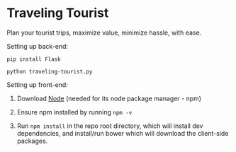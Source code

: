 # Traveling Tourist


Plan your tourist trips, maximize value, minimize hassle, with ease.


Setting up back-end:


`pip install Flask`


`python traveling-tourist.py`


Setting up front-end:


1. Download [Node](https://nodejs.org/en/) (needed for its node package manager - npm)


2. Ensure npm installed by running `npm -v`


6. Run `npm install` in the repo root directory, which will install dev dependencies, and install/run bower which will download the client-side packages.